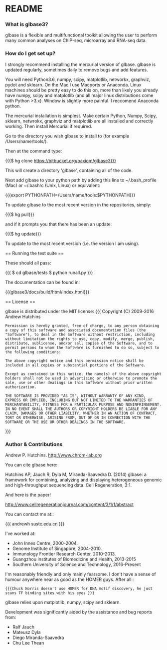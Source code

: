 # README #

### What is glbase3? ###

glbase is a flexible and multifunctional toolkit allowing the user to perform many common analyses on ChIP-seq, microarray and RNA-seq data.

### How do I get set up? ###

I strongly recommend installing the mercurial version of glbase. glbase is updated regularly, sometimes daily to remove bugs and add features. 

You will need Python3.6, numpy, scipy,  matplotlib, networkx, graphviz, pydot and sklearn. On the Mac I use Macports or Anaconda. Linux machines should be pretty easy to do this on, more than likely you already have numpy, scipy and matplotlib (and all major linux distributions come with Python >3.x). Window is slightly more painful. I reccomend Anaconda python.

The mercurial installation is simplest. Make certain Python, Numpy, Scipy, sklearn, netwrokx, graphviz and matplotlib are all installed and correctly working. Then install Mercurial if required.

Go to the directory you wish glbase to install to (for example /Users/name/tools/).

Then at the command type:

{{{$ hg clone https://bitbucket.org/oaxiom/glbase3}}}

This will create a directory 'glbase', containing all of the code.

Next add glbase to your python path by adding this line to ~/.bash_profile (Mac) or ~/.bashrc (Unix, Linux) or equivalent:

{{{export PYTHONPATH=/Users/name/tools:$PYTHONPATH}}}

To update glbase to the most recent version in the repositories, simply:

{{{$ hg pull}}}

and if it prompts you that there has been an update:

{{{$ hg update}}}

To update to the most recent version (i.e. the version I am using).

== Running the test suite ==

These should all pass:

{{{
$ cd glbase/tests
$ python runall.py
}}}

The documentation can be found in:

{{{glbase3/docs/build/html/index.html}}}

== License ==

glbase is distributed under the MIT license:
{{{
    Copyright (C) 2009-2016 Andrew Hutchins
    
    Permission is hereby granted, free of charge, to any person obtaining a copy of this software and associated documentation files (the "Software"), to deal in the Software without restriction, including without limitation the rights to use, copy, modify, merge, publish, distribute, sublicense, and/or sell copies of the Software, and to permit persons to whom the Software is furnished to do so, subject to the following conditions:
    
    The above copyright notice and this permission notice shall be included in all copies or substantial portions of the Software.
    
    Except as contained in this notice, the name(s) of the above copyright holders shall not be used in advertising or otherwise to promote the sale, use or other dealings in this Software without prior written authorization.
    
    THE SOFTWARE IS PROVIDED "AS IS", WITHOUT WARRANTY OF ANY KIND, EXPRESS OR IMPLIED, INCLUDING BUT NOT LIMITED TO THE WARRANTIES OF MERCHANTABILITY, FITNESS FOR A PARTICULAR PURPOSE AND NONINFRINGEMENT. IN NO EVENT SHALL THE AUTHORS OR COPYRIGHT HOLDERS BE LIABLE FOR ANY CLAIM, DAMAGES OR OTHER LIABILITY, WHETHER IN AN ACTION OF CONTRACT, TORT OR OTHERWISE, ARISING FROM, OUT OF OR IN CONNECTION WITH THE SOFTWARE OR THE USE OR OTHER DEALINGS IN THE SOFTWARE.
}}}

### Author & Contributions ###

Andrew P. Hutchins. 
http://www.chrom-lab.org

You can cite glbase here:

Hutchins AP, Jauch R, Dyla M, Miranda-Saavedra D. (2014) glbase: a framework for combining, analyzing and displaying heterogeneous genomic and high-throughput sequencing data. Cell Regeneration, 3:1.

And here is the paper!

http://www.cellregenerationjournal.com/content/3/1/1/abstract

You can contact me at::
    
{{{
andrewh <at> sustc.edu.cn
}}}
    
I've worked at:
* John Innes Centre, 2000-2004.
* Genome Institute of Singapore, 2004-2010.
* Immunology Frontier Research Center, 2010-2013.
* Guangzhou Institutes of Biomedicine and Health, 2013-2015
* Southern University of Science and Technology, 2016-Present

I'm reasonably friendly and only mainly fearsome. I don't have a sense of humour anywhere near as good as the HOMER guys. After all::

    {{{Chuck Norris doesn't use HOMER for DNA motif discovery, he just scans TF binding sites with his eyes }}}
    
glbase relies upon matplotlib, numpy, scipy and sklearn. 

Development was significantly aided by the assistance and bug reports from:

* Ralf Jauch 
* Mateusz Dyla
* Diego Miranda-Saavedra
* Chu Lee Thean